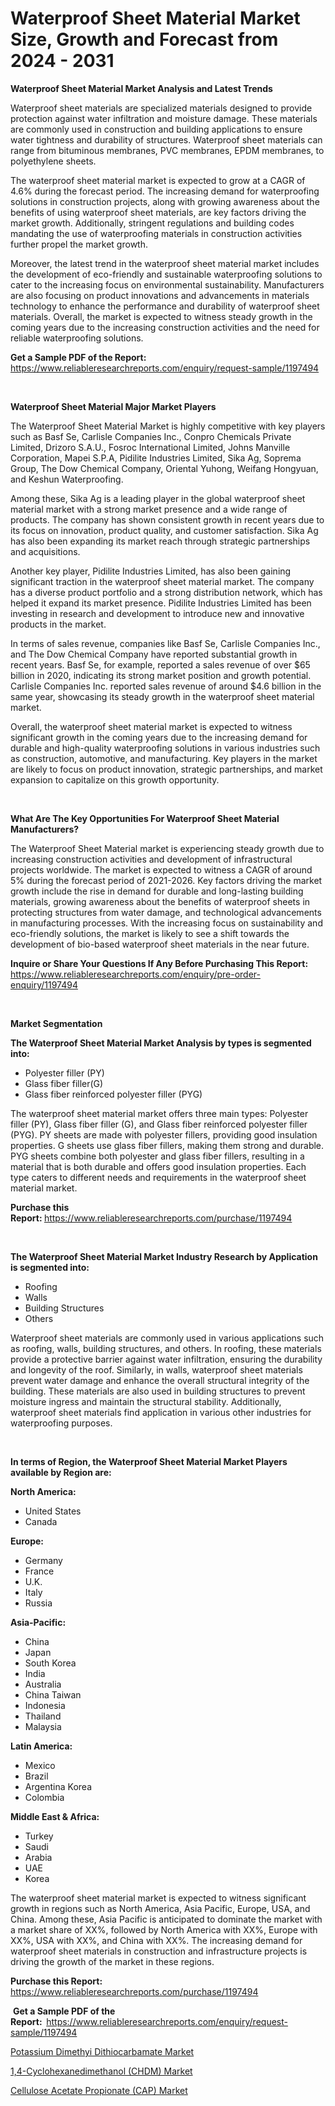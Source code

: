 <p><h1>Waterproof Sheet Material Market Size, Growth and Forecast from 2024 - 2031</h1></p><p><strong>Waterproof Sheet Material Market Analysis and Latest Trends</strong></p>
<p><p>Waterproof sheet materials are specialized materials designed to provide protection against water infiltration and moisture damage. These materials are commonly used in construction and building applications to ensure water tightness and durability of structures. Waterproof sheet materials can range from bituminous membranes, PVC membranes, EPDM membranes, to polyethylene sheets.</p><p>The waterproof sheet material market is expected to grow at a CAGR of 4.6% during the forecast period. The increasing demand for waterproofing solutions in construction projects, along with growing awareness about the benefits of using waterproof sheet materials, are key factors driving the market growth. Additionally, stringent regulations and building codes mandating the use of waterproofing materials in construction activities further propel the market growth.</p><p>Moreover, the latest trend in the waterproof sheet material market includes the development of eco-friendly and sustainable waterproofing solutions to cater to the increasing focus on environmental sustainability. Manufacturers are also focusing on product innovations and advancements in materials technology to enhance the performance and durability of waterproof sheet materials. Overall, the market is expected to witness steady growth in the coming years due to the increasing construction activities and the need for reliable waterproofing solutions.</p></p>
<p><strong>Get a Sample PDF of the Report:&nbsp;</strong> <a href="https://www.reliableresearchreports.com/enquiry/request-sample/1197494">https://www.reliableresearchreports.com/enquiry/request-sample/1197494</a></p>
<p>&nbsp;</p>
<p><strong>Waterproof Sheet Material Major Market Players</strong></p>
<p><p>The Waterproof Sheet Material Market is highly competitive with key players such as Basf Se, Carlisle Companies Inc., Conpro Chemicals Private Limited, Drizoro S.A.U., Fosroc International Limited, Johns Manville Corporation, Mapei S.P.A, Pidilite Industries Limited, Sika Ag, Soprema Group, The Dow Chemical Company, Oriental Yuhong, Weifang Hongyuan, and Keshun Waterproofing.</p><p>Among these, Sika Ag is a leading player in the global waterproof sheet material market with a strong market presence and a wide range of products. The company has shown consistent growth in recent years due to its focus on innovation, product quality, and customer satisfaction. Sika Ag has also been expanding its market reach through strategic partnerships and acquisitions.</p><p>Another key player, Pidilite Industries Limited, has also been gaining significant traction in the waterproof sheet material market. The company has a diverse product portfolio and a strong distribution network, which has helped it expand its market presence. Pidilite Industries Limited has been investing in research and development to introduce new and innovative products in the market.</p><p>In terms of sales revenue, companies like Basf Se, Carlisle Companies Inc., and The Dow Chemical Company have reported substantial growth in recent years. Basf Se, for example, reported a sales revenue of over $65 billion in 2020, indicating its strong market position and growth potential. Carlisle Companies Inc. reported sales revenue of around $4.6 billion in the same year, showcasing its steady growth in the waterproof sheet material market.</p><p>Overall, the waterproof sheet material market is expected to witness significant growth in the coming years due to the increasing demand for durable and high-quality waterproofing solutions in various industries such as construction, automotive, and manufacturing. Key players in the market are likely to focus on product innovation, strategic partnerships, and market expansion to capitalize on this growth opportunity.</p></p>
<p>&nbsp;</p>
<p><strong>What Are The Key Opportunities For Waterproof Sheet Material Manufacturers?</strong></p>
<p><p>The Waterproof Sheet Material market is experiencing steady growth due to increasing construction activities and development of infrastructural projects worldwide. The market is expected to witness a CAGR of around 5% during the forecast period of 2021-2026. Key factors driving the market growth include the rise in demand for durable and long-lasting building materials, growing awareness about the benefits of waterproof sheets in protecting structures from water damage, and technological advancements in manufacturing processes. With the increasing focus on sustainability and eco-friendly solutions, the market is likely to see a shift towards the development of bio-based waterproof sheet materials in the near future.</p></p>
<p><strong>Inquire or Share Your Questions If Any Before Purchasing This Report:</strong> <a href="https://www.reliableresearchreports.com/enquiry/pre-order-enquiry/1197494">https://www.reliableresearchreports.com/enquiry/pre-order-enquiry/1197494</a></p>
<p>&nbsp;</p>
<p><strong>Market Segmentation</strong></p>
<p><strong>The Waterproof Sheet Material Market Analysis by types is segmented into:</strong></p>
<p><ul><li>Polyester filler (PY)</li><li>Glass fiber filler(G)</li><li>Glass fiber reinforced polyester filler (PYG)</li></ul></p>
<p><p>The waterproof sheet material market offers three main types: Polyester filler (PY), Glass fiber filler (G), and Glass fiber reinforced polyester filler (PYG). PY sheets are made with polyester fillers, providing good insulation properties. G sheets use glass fiber fillers, making them strong and durable. PYG sheets combine both polyester and glass fiber fillers, resulting in a material that is both durable and offers good insulation properties. Each type caters to different needs and requirements in the waterproof sheet material market.</p></p>
<p><strong>Purchase this Report:&nbsp;</strong><a href="https://www.reliableresearchreports.com/purchase/1197494">https://www.reliableresearchreports.com/purchase/1197494</a></p>
<p>&nbsp;</p>
<p><strong>The Waterproof Sheet Material Market Industry Research by Application is segmented into:</strong></p>
<p><ul><li>Roofing</li><li>Walls</li><li>Building Structures</li><li>Others</li></ul></p>
<p><p>Waterproof sheet materials are commonly used in various applications such as roofing, walls, building structures, and others. In roofing, these materials provide a protective barrier against water infiltration, ensuring the durability and longevity of the roof. Similarly, in walls, waterproof sheet materials prevent water damage and enhance the overall structural integrity of the building. These materials are also used in building structures to prevent moisture ingress and maintain the structural stability. Additionally, waterproof sheet materials find application in various other industries for waterproofing purposes.</p></p>
<p>&nbsp;</p>
<p><strong>In terms of Region, the Waterproof Sheet Material Market Players available by Region are:</strong></p>
<p>
    <p> <strong> North America: </strong>
        <ul>
            <li>United States</li>
            <li>Canada</li>
        </ul>
        </p> 
    <p> <strong> Europe: </strong>
        <ul>
            <li>Germany</li>
            <li>France</li>
            <li>U.K.</li>
            <li>Italy</li>
            <li>Russia</li>
        </ul>
        </p> 
    <p> <strong> Asia-Pacific: </strong>
        <ul>
            <li>China</li>
            <li>Japan</li>
            <li>South Korea</li>
            <li>India</li>
            <li>Australia</li>
            <li>China Taiwan</li>
            <li>Indonesia</li>
            <li>Thailand</li>
            <li>Malaysia</li>
        </ul>
        </p> 
    <p> <strong> Latin America: </strong>
        <ul>
            <li>Mexico</li>
            <li>Brazil</li>
            <li>Argentina Korea</li>
            <li>Colombia</li>
        </ul>
        </p> 
    <p> <strong> Middle East & Africa: </strong>
        <ul>
            <li>Turkey</li>
            <li>Saudi</li>
            <li>Arabia</li>
            <li>UAE</li>
            <li>Korea</li>
        </ul>
    </p>
    </p>
<p><p>The waterproof sheet material market is expected to witness significant growth in regions such as North America, Asia Pacific, Europe, USA, and China. Among these, Asia Pacific is anticipated to dominate the market with a market share of XX%, followed by North America with XX%, Europe with XX%, USA with XX%, and China with XX%. The increasing demand for waterproof sheet materials in construction and infrastructure projects is driving the growth of the market in these regions.</p></p>
<p><strong>Purchase this Report: </strong><a href="https://www.reliableresearchreports.com/purchase/1197494">https://www.reliableresearchreports.com/purchase/1197494</a></p>
<p>&nbsp;<strong>Get a Sample PDF of the Report:&nbsp;&nbsp;</strong><a href="https://www.reliableresearchreports.com/enquiry/request-sample/1197494">https://www.reliableresearchreports.com/enquiry/request-sample/1197494</a></p>
<p><strong></strong></p>
<p><p><a href="https://view.publitas.com/reportprime-1/potassium-dimethyi-dithiocarbamate-market-offers-provide-insightful-data-for-the-time-period-from-2023-to-2030-and-also-provide-analysis-based-on-application-type-and-region/">Potassium Dimethyi Dithiocarbamate Market</a></p><p><a href="https://view.publitas.com/reportprime-1/14-cyclohexanedimethanol-chdm-market-size-focuses-on-market-dynamics-in-depth-analysis-and-future-projections-of-its-market-forecasted-for-period-from-2023-to-2030/">1,4-Cyclohexanedimethanol (CHDM) Market</a></p><p><a href="https://view.publitas.com/reportprime-1/cellulose-acetate-propionate-cap-market-analysis-examines-its-scope-on-growth-opportunities-and-forecasted-trends-spanning-from-2023-to-2030/">Cellulose Acetate Propionate (CAP) Market</a></p></p>
